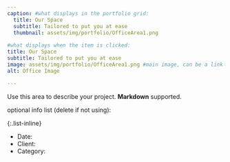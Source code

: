 ```yaml
---
caption: #what displays in the portfolio grid:
  title: Our Space
  subtitle: Tailored to put you at ease
  thumbnail: assets/img/portfolio/OfficeArea1.png
  
#what displays when the item is clicked:
title: Our Space
subtitle: Tailored to put you at ease
image: assets/img/portfolio/OfficeArea1.png #main image, can be a link or a file in assets/img/portfolio
alt: Office Image

---
```

Use this area to describe your project. **Markdown** supported.

optional info list (delete if not using):

{:.list-inline} 
- Date: 
- Client: 
- Category: 

